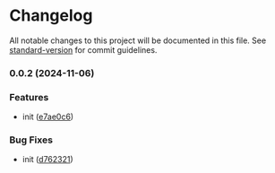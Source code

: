 # Changelog

All notable changes to this project will be documented in this file. See [standard-version](https://github.com/conventional-changelog/standard-version) for commit guidelines.

### 0.0.2 (2024-11-06)


### Features

* init ([e7ae0c6](https://github.com/toarni/testing-release/commit/e7ae0c6404a7c28036406e85dd8e16248f35ba5f))


### Bug Fixes

* init ([d762321](https://github.com/toarni/testing-release/commit/d7623214682dae6a31956f1c780ead67f9fd1853))
